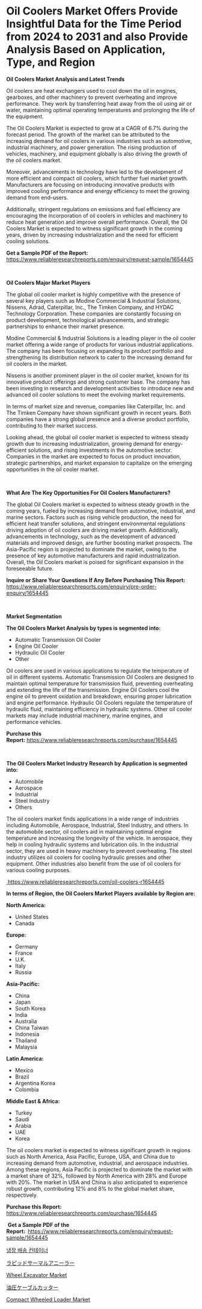 <p><h1>Oil Coolers Market Offers Provide Insightful Data for the Time Period from 2024 to 2031 and also Provide Analysis Based on Application, Type, and Region</h1></p><p><strong>Oil Coolers Market Analysis and Latest Trends</strong></p>
<p><p>Oil coolers are heat exchangers used to cool down the oil in engines, gearboxes, and other machinery to prevent overheating and improve performance. They work by transferring heat away from the oil using air or water, maintaining optimal operating temperatures and prolonging the life of the equipment.</p><p>The Oil Coolers Market is expected to grow at a CAGR of 6.7% during the forecast period. The growth of the market can be attributed to the increasing demand for oil coolers in various industries such as automotive, industrial machinery, and power generation. The rising production of vehicles, machinery, and equipment globally is also driving the growth of the oil coolers market.</p><p>Moreover, advancements in technology have led to the development of more efficient and compact oil coolers, which further fuel market growth. Manufacturers are focusing on introducing innovative products with improved cooling performance and energy efficiency to meet the growing demand from end-users.</p><p>Additionally, stringent regulations on emissions and fuel efficiency are encouraging the incorporation of oil coolers in vehicles and machinery to reduce heat generation and improve overall performance. Overall, the Oil Coolers Market is expected to witness significant growth in the coming years, driven by increasing industrialization and the need for efficient cooling solutions.</p></p>
<p><strong>Get a Sample PDF of the Report:&nbsp;</strong> <a href="https://www.reliableresearchreports.com/enquiry/request-sample/1654445">https://www.reliableresearchreports.com/enquiry/request-sample/1654445</a></p>
<p>&nbsp;</p>
<p><strong>Oil Coolers Major Market Players</strong></p>
<p><p>The global oil cooler market is highly competitive with the presence of several key players such as Modine Commercial & Industrial Solutions, Nissens, Adrad, Caterpillar, Inc., The Timken Company, and HYDAC Technology Corporation. These companies are constantly focusing on product development, technological advancements, and strategic partnerships to enhance their market presence.</p><p>Modine Commercial & Industrial Solutions is a leading player in the oil cooler market offering a wide range of products for various industrial applications. The company has been focusing on expanding its product portfolio and strengthening its distribution network to cater to the increasing demand for oil coolers in the market.</p><p>Nissens is another prominent player in the oil cooler market, known for its innovative product offerings and strong customer base. The company has been investing in research and development activities to introduce new and advanced oil cooler solutions to meet the evolving market requirements.</p><p>In terms of market size and revenue, companies like Caterpillar, Inc. and The Timken Company have shown significant growth in recent years. Both companies have a strong global presence and a diverse product portfolio, contributing to their market success.</p><p>Looking ahead, the global oil cooler market is expected to witness steady growth due to increasing industrialization, growing demand for energy-efficient solutions, and rising investments in the automotive sector. Companies in the market are expected to focus on product innovation, strategic partnerships, and market expansion to capitalize on the emerging opportunities in the oil cooler market.</p></p>
<p>&nbsp;</p>
<p><strong>What Are The Key Opportunities For Oil Coolers Manufacturers?</strong></p>
<p><p>The global Oil Coolers market is expected to witness steady growth in the coming years, fueled by increasing demand from automotive, industrial, and marine sectors. Factors such as rising vehicle production, the need for efficient heat transfer solutions, and stringent environmental regulations driving adoption of oil coolers are driving market growth. Additionally, advancements in technology, such as the development of advanced materials and improved design, are further boosting market prospects. The Asia-Pacific region is projected to dominate the market, owing to the presence of key automotive manufacturers and rapid industrialization. Overall, the Oil Coolers market is poised for significant expansion in the foreseeable future.</p></p>
<p><strong>Inquire or Share Your Questions If Any Before Purchasing This Report:</strong> <a href="https://www.reliableresearchreports.com/enquiry/pre-order-enquiry/1654445">https://www.reliableresearchreports.com/enquiry/pre-order-enquiry/1654445</a></p>
<p>&nbsp;</p>
<p><strong>Market Segmentation</strong></p>
<p><strong>The Oil Coolers Market Analysis by types is segmented into:</strong></p>
<p><ul><li>Automatic Transmission Oil Cooler</li><li>Engine Oil Cooler</li><li>Hydraulic Oil Cooler</li><li>Other</li></ul></p>
<p><p>Oil coolers are used in various applications to regulate the temperature of oil in different systems. Automatic Transmission Oil Coolers are designed to maintain optimal temperature for transmission fluid, preventing overheating and extending the life of the transmission. Engine Oil Coolers cool the engine oil to prevent oxidation and breakdown, ensuring proper lubrication and engine performance. Hydraulic Oil Coolers regulate the temperature of hydraulic fluid, maintaining efficiency in hydraulic systems. Other oil cooler markets may include industrial machinery, marine engines, and performance vehicles.</p></p>
<p><strong>Purchase this Report:&nbsp;</strong><a href="https://www.reliableresearchreports.com/purchase/1654445">https://www.reliableresearchreports.com/purchase/1654445</a></p>
<p>&nbsp;</p>
<p><strong>The Oil Coolers Market Industry Research by Application is segmented into:</strong></p>
<p><ul><li>Automobile</li><li>Aerospace</li><li>Industrial</li><li>Steel Industry</li><li>Others</li></ul></p>
<p><p>The oil coolers market finds applications in a wide range of industries including Automobile, Aerospace, Industrial, Steel Industry, and others. In the automobile sector, oil coolers aid in maintaining optimal engine temperature and increasing the longevity of the vehicle. In aerospace, they help in cooling hydraulic systems and lubrication oils. In the industrial sector, they are used in heavy machinery to prevent overheating. The steel industry utilizes oil coolers for cooling hydraulic presses and other equipment. Other industries also benefit from the use of oil coolers for various cooling purposes.</p></p>
<p><a href="https://www.reliableresearchreports.com/oil-coolers-r1654445">&nbsp;https://www.reliableresearchreports.com/oil-coolers-r1654445</a></p>
<p><strong>In terms of Region, the Oil Coolers Market Players available by Region are:</strong></p>
<p>
    <p> <strong> North America: </strong>
        <ul>
            <li>United States</li>
            <li>Canada</li>
        </ul>
        </p> 
    <p> <strong> Europe: </strong>
        <ul>
            <li>Germany</li>
            <li>France</li>
            <li>U.K.</li>
            <li>Italy</li>
            <li>Russia</li>
        </ul>
        </p> 
    <p> <strong> Asia-Pacific: </strong>
        <ul>
            <li>China</li>
            <li>Japan</li>
            <li>South Korea</li>
            <li>India</li>
            <li>Australia</li>
            <li>China Taiwan</li>
            <li>Indonesia</li>
            <li>Thailand</li>
            <li>Malaysia</li>
        </ul>
        </p> 
    <p> <strong> Latin America: </strong>
        <ul>
            <li>Mexico</li>
            <li>Brazil</li>
            <li>Argentina Korea</li>
            <li>Colombia</li>
        </ul>
        </p> 
    <p> <strong> Middle East & Africa: </strong>
        <ul>
            <li>Turkey</li>
            <li>Saudi</li>
            <li>Arabia</li>
            <li>UAE</li>
            <li>Korea</li>
        </ul>
    </p>
    </p>
<p><p>The oil coolers market is expected to witness significant growth in regions such as North America, Asia Pacific, Europe, USA, and China due to increasing demand from automotive, industrial, and aerospace industries. Among these regions, Asia Pacific is projected to dominate the market with a market share of 32%, followed by North America with 28% and Europe with 20%. The market in USA and China is also anticipated to experience robust growth, contributing 12% and 8% to the global market share, respectively.</p></p>
<p><strong>Purchase this Report: </strong><a href="https://www.reliableresearchreports.com/purchase/1654445">https://www.reliableresearchreports.com/purchase/1654445</a></p>
<p>&nbsp;<strong>Get a Sample PDF of the Report:&nbsp;&nbsp;</strong><a href="https://www.reliableresearchreports.com/enquiry/request-sample/1654445">https://www.reliableresearchreports.com/enquiry/request-sample/1654445</a></p>
<p><strong></strong></p>
<p><p><a href="https://github.com/brendon65677/Market-Research-Report-List-1/blob/main/550516533704.md">냉장 배송 컨테이너</a></p><p><a href="https://github.com/RudyBoyer2017/Market-Research-Report-List-1/blob/main/692663837665.md">ラピッドサーマルアニーラー</a></p><p><a href="https://github.com/biheemgalvinlouises6hokrh3h/Market-Research-Report-List-2/blob/main/wheel-excavator-market.md">Wheel Excavator Market</a></p><p><a href="https://github.com/lababdou/Market-Research-Report-List-3/blob/main/917523137666.md">油圧ケーブルカッター</a></p><p><a href="https://github.com/guneycigdem35/Market-Research-Report-List-3/blob/main/compact-wheeled-loader-market.md">Compact Wheeled Loader Market</a></p></p>